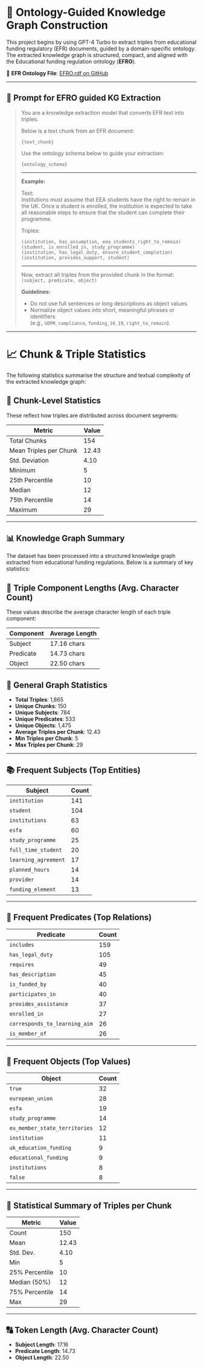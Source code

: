 # 🧠 Ontology-Guided Knowledge Graph Construction

This project begins by using GPT-4 Turbo to extract triples from educational funding regulatory (EFR) documents, guided by a domain-specific ontology. The extracted knowledge graph is structured, compact, and aligned with the Educational funding regulation ontology (**EFRO**).

🔗 **EFR Ontology File**:  [EFRO.rdf on GitHub](https://github.com/RGU-Computing/EFRO/blob/main/EFRO/EFRO.rdf)

---

## 💬 Prompt for EFRO guided KG Extraction

> You are a knowledge extraction model that converts EFR text into triples.  
>
> Below is a text chunk from an EFR document:  
>
> ```
> {text_chunk}
> ```
>
> Use the ontology schema below to guide your extraction:
>
> ```
> {ontology_schema}
> ```
>
> ---
>
> **Example:**
>
> Text:  
> Institutions must assume that EEA students have the right to remain in the UK. Once a student is enrolled, the institution is expected to take all reasonable steps to ensure that the student can complete their programme.
>
> Triples:
> ```
> (institution, has_assumption, eea_students_right_to_remain)  
> (student, is_enrolled_in, study_programme)  
> (institution, has_legal_duty, ensure_student_completion)  
> (institution, provides_support, student)  
> ```
>
> ---
>
> Now, extract all triples from the provided chunk in the format:  
> `(subject, predicate, object)`
>
> **Guidelines:**
> - Do not use full sentences or long descriptions as object values.  
> - Normalize object values into short, meaningful phrases or identifiers  
>   (e.g., `GDPR_compliance`, `funding_16_19`, `right_to_remain`).

---

# 📈 Chunk & Triple Statistics
The following statistics summarise the structure and textual complexity of the extracted knowledge graph:

## 🧩 Chunk-Level Statistics
These reflect how triples are distributed across document segments:

| Metric                 | Value |
| ---------------------- | ----- |
| Total Chunks           | 154   |
| Mean Triples per Chunk | 12.43 |
| Std. Deviation         | 4.10  |
| Minimum                | 5     |
| 25th Percentile        | 10    |
| Median                 | 12    |
| 75th Percentile        | 14    |
| Maximum                | 29    |

---

## 📊 Knowledge Graph Summary

The dataset has been processed into a structured knowledge graph extracted from educational funding regulations. Below is a summary of key statistics:

## 📏 Triple Component Lengths (Avg. Character Count)
These values describe the average character length of each triple component:

| Component | Average Length |
| --------- | -------------- |
| Subject   | 17.16 chars    |
| Predicate | 14.73 chars    |
| Object    | 22.50 chars    |

## 🧩 General Graph Statistics

- **Total Triples**: 1,865  
- **Unique Chunks**: 150  
- **Unique Subjects**: 784  
- **Unique Predicates**: 533  
- **Unique Objects**: 1,475  
- **Average Triples per Chunk**: 12.43  
- **Min Triples per Chunk**: 5  
- **Max Triples per Chunk**: 29  

---

## 📚 Frequent Subjects (Top Entities)

| Subject              | Count |
| -------------------- | ----- |
| `institution`        | 141   |
| `student`            | 104   |
| `institutions`       | 63    |
| `esfa`               | 60    |
| `study_programme`    | 25    |
| `full_time_student`  | 20    |
| `learning_agreement` | 17    |
| `planned_hours`      | 14    |
| `provider`           | 14    |
| `funding_element`    | 13    |

---

## 🔁 Frequent Predicates (Top Relations)

| Predicate                     | Count |
| ----------------------------- | ----- |
| `includes`                    | 159   |
| `has_legal_duty`              | 105   |
| `requires`                    | 49    |
| `has_description`             | 45    |
| `is_funded_by`                | 40    |
| `participates_in`             | 40    |
| `provides_assistance`         | 37    |
| `enrolled_in`                 | 27    |
| `corresponds_to_learning_aim` | 26    |
| `is_member_of`                | 26    |

---

## 🧵 Frequent Objects (Top Values)

| Object                        | Count |
| ----------------------------- | ----- |
| `true`                        | 32    |
| `european_union`              | 28    |
| `esfa`                        | 19    |
| `study_programme`             | 14    |
| `eu_member_state_territories` | 12    |
| `institution`                 | 11    |
| `uk_education_funding`        | 9     |
| `educational_funding`         | 9     |
| `institutions`                | 8     |
| `false`                       | 8     |

---

## 📐 Statistical Summary of Triples per Chunk

| Metric        | Value |
|---------------|-------|
| Count         | 150   |
| Mean          | 12.43 |
| Std. Dev.     | 4.10  |
| Min           | 5     |
| 25% Percentile| 10    |
| Median (50%)  | 12    |
| 75% Percentile| 14    |
| Max           | 29    |

---

## 🔠 Token Length (Avg. Character Count)

- **Subject Length**: 17.16  
- **Predicate Length**: 14.73  
- **Object Length**: 22.50
